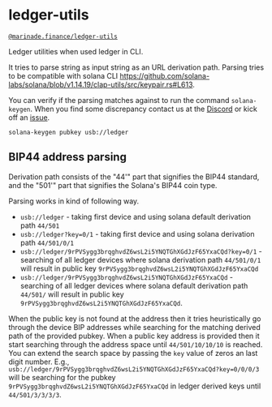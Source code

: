 # ledger-utils

[`@marinade.finance/ledger-utils`](https://www.npmjs.com/package/@marinade.finance/ledger-utils)

Ledger utilities when used ledger in CLI.

It tries to parse string as input string as an URL derivation path.
Parsing tries to be compatible with solana CLI https://github.com/solana-labs/solana/blob/v1.14.19/clap-utils/src/keypair.rs#L613.

You can verify if the parsing matches against to run the command `solana-keygen`.
When you find some discrepancy contact us at the [Discord](https://discord.com/invite/6EtUf4Euu6)
or kick off an [issue](https://github.com/marinade-finance/marinade-ts-cli/issues).

```
solana-keygen pubkey usb://ledger
```

## BIP44 address parsing

Derivation path consists of the "44'" part that signifies the BIP44 standard, and the "501'" part that signifies the Solana's BIP44 coin type.

Parsing works in kind of following way.

* `usb://ledger` - taking first device and using solana default derivation path `44/501`
* `usb://ledger?key=0/1` - taking first device and using solana derivation path `44/501/0/1`
* `usb://ledger/9rPVSygg3brqghvdZ6wsL2i5YNQTGhXGdJzF65YxaCQd?key=0/1` - searching of all ledger devices where solana derivation path `44/501/0/1` will result in public key `9rPVSygg3brqghvdZ6wsL2i5YNQTGhXGdJzF65YxaCQd`
* `usb://ledger/9rPVSygg3brqghvdZ6wsL2i5YNQTGhXGdJzF65YxaCQd` - searching of all ledger devices where solana default derivation path `44/501/` will result in public key `9rPVSygg3brqghvdZ6wsL2i5YNQTGhXGdJzF65YxaCQd`.

When the public key is not found at the address then it tries heuristically go through the device BIP addresses while searching for the matching derived path of the provided pubkey.
When a public key address is provided then it start searching through the address space until `44/501/10/10/10` is reached.
You can extend the search space by passing the `key` value of zeros an last digit number.
E.g., `usb://ledger/9rPVSygg3brqghvdZ6wsL2i5YNQTGhXGdJzF65YxaCQd?key=0/0/0/3` will be searching for the pubkey `9rPVSygg3brqghvdZ6wsL2i5YNQTGhXGdJzF65YxaCQd` in ledger derived keys until `44/501/3/3/3/3`.